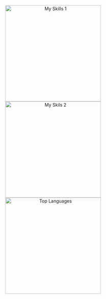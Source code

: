 <div align="center">
<img src="https://skillicons.dev/icons?i=js,py,html,css,ts,cs,discord,premiere,github,notion,vscode" width=300px alt="My Skills 1"/>
<br>
<img src="https://skillicons.dev/icons?i=react,androidstudio,gmail,arduino,markdown,windows,sqlite,nodejs,git,bash,next" width=300px alt="My Skils 2"/>
<br>
<img src="https://github-readme-stats.vercel.app/api/top-langs/?username=aquiffoo&langs_count=10&layout=compact&theme=catppuccin_mocha&hide_border=true&count_private=true" width=300px alt="Top Languages"/>
</div>
